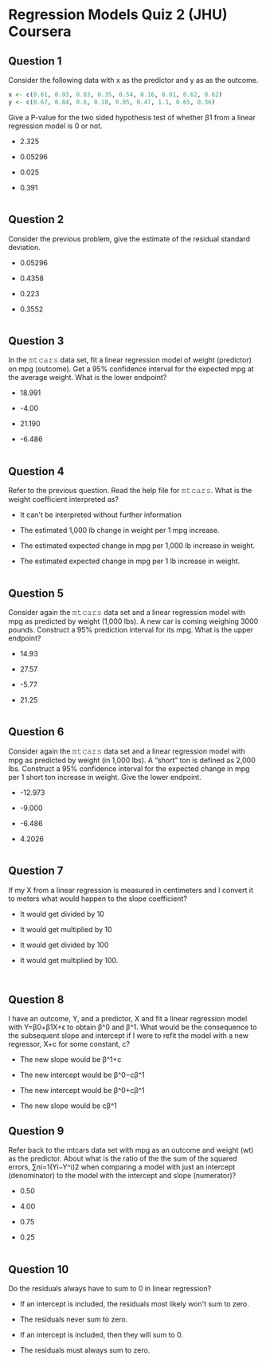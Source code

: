 # Regression Models Quiz 2 (JHU) Coursera

Question 1
----------
Consider the following data with x as the predictor and y as as the outcome.

```R
x <- c(0.61, 0.93, 0.83, 0.35, 0.54, 0.16, 0.91, 0.62, 0.62)
y <- c(0.67, 0.84, 0.6, 0.18, 0.85, 0.47, 1.1, 0.65, 0.36)
```

Give a P-value for the two sided hypothesis test of whether β1 from a linear regression model is 0 or not.

* 2.325

* 0.05296

* 0.025

* 0.391

```R

```

Question 2
----------
Consider the previous problem, give the estimate of the residual standard deviation.

* 0.05296

* 0.4358

* 0.223

* 0.3552

```R

```

Question 3
----------
In the 𝚖𝚝𝚌𝚊𝚛𝚜 data set, fit a linear regression model of weight (predictor) on mpg (outcome). Get a 95% confidence interval for the expected mpg at the average weight. What is the lower endpoint?

* 18.991

* -4.00

* 21.190

* -6.486

```R

```

Question 4
----------
Refer to the previous question. Read the help file for 𝚖𝚝𝚌𝚊𝚛𝚜. What is the weight coefficient interpreted as?

* It can't be interpreted without further information

* The estimated 1,000 lb change in weight per 1 mpg increase.

* The estimated expected change in mpg per 1,000 lb increase in weight.

* The estimated expected change in mpg per 1 lb increase in weight.

```R

```

Question 5
----------
Consider again the 𝚖𝚝𝚌𝚊𝚛𝚜 data set and a linear regression model with mpg as predicted by weight (1,000 lbs). A new car is coming weighing 3000 pounds. Construct a 95% prediction interval for its mpg. What is the upper endpoint?

* 14.93

* 27.57

* -5.77

* 21.25

```R

```


Question 6
----------
Consider again the 𝚖𝚝𝚌𝚊𝚛𝚜 data set and a linear regression model with mpg as predicted by weight (in 1,000 lbs). A “short” ton is defined as 2,000 lbs. Construct a 95% confidence interval for the expected change in mpg per 1 short ton increase in weight. Give the lower endpoint.

* -12.973

* -9.000

* -6.486

* 4.2026

```R

```

Question 7
----------
If my X from a linear regression is measured in centimeters and I convert it to meters what would happen to the slope coefficient?

* It would get divided by 10

* It would get multiplied by 10

* It would get divided by 100

* It would get multiplied by 100.

```R
 
```

Question 8
----------
I have an outcome, Y, and a predictor, X and fit a linear regression model with Y=β0+β1X+ϵ to obtain β^0 and β^1. What would be the consequence to the subsequent slope and intercept if I were to refit the model with a new regressor, X+c for some constant, c?

* The new slope would be β^1+c

* The new intercept would be β^0−cβ^1

* The new intercept would be β^0+cβ^1

* The new slope would be cβ^1

Question 9
----------
Refer back to the mtcars data set with mpg as an outcome and weight (wt) as the predictor. About what is the ratio of the the sum of the squared errors, ∑ni=1(Yi−Y^i)2 when comparing a model with just an intercept (denominator) to the model with the intercept and slope (numerator)?

* 0.50

* 4.00

* 0.75

* 0.25

```R

```

Question 10
----------
Do the residuals always have to sum to 0 in linear regression?

* If an intercept is included, the residuals most likely won't sum to zero.

* The residuals never sum to zero.

* If an intercept is included, then they will sum to 0.

* The residuals must always sum to zero.

```R

```
